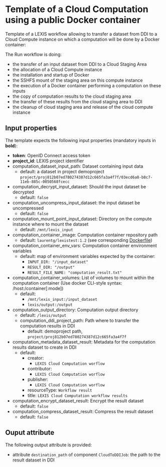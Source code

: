 # Template of a Cloud Computation using a public Docker container

Template of a LEXIS workflow allowing to transfer a dataset from DDI to a Cloud
Compute instance on which a computation will be done by a Docker container:

The Run workflow is doing:
* the transfer of an input dataset from DDI to a Cloud Staging Area
* the allocation of a Cloud Compute instance
* the installation and startup of Docker
* the SSHFS mount of the staging area on this compute instance
* the execution of a Docker container performing a computation on these inputs
* the copy of computation results to the cloud staging area
* the transfer of these results from the cloud staging area to DDI
* the cleanup of cloud staging area and release of the cloud compute instance

## Input properties

The template expects the following input properties (mandatory inputs in **bold**):
*  **token**: OpenID Connect access token
* **project_id**: LEXIS project identifier
* computation_dataset_input_path: Dataset containing input data
  * default: a dataset in project demoproject `project/proj812b07ed780274387d12c665fa3a4f7f/03ecd6a8-b8c7-11eb-885c-0050568fcecc`
* computation_decrypt_input_dataset: Should the input dataset be decrypted
  * default: `false`
* computation_uncompress_input_dataset: the input dataset be uncompressed
  * default: `false`
* computation_mount_point_input_dataset: Directory on the compute instance where to mount the dataset
  * default: `/mnt/lexis_input`
* computation_container_image: Computation container repository path
  * default: `laurentg/lexistest:1.2` (see corresponding [Dockerfile](../cloudHPCComputation/Dockerfile))
* computation_container_env_vars: Computation container environment variables
  * default: map of environment variables expected by the container:
    * `INPUT_DIR: "/input_dataset"`
    * `RESULT_DIR: "/output"`
    * `RESULT_FILE_NAME: "computation_result.txt"`
* computation_container_volumes: List of volumes to mount within the computation container (Use docker CLI-style syntax: /host:/container[:mode])
  * default:
    * `/mnt/lexis_input:/input_dataset`
    * `lexis/output:/output`
* computation_output_directory: Computation output directory
  * default: `/lexis/output`
  * computation_ddi_project_path: Path where to transfer the computation results in DDI
    * default: demoproject path, `project/proj812b07ed780274387d12c665fa3a4f7f`
* computation_metadata_dataset_result: Metadata for the computation results dataset to create in DDI
  * default:
    * creator:
      * `LEXIS Cloud Computation worflow`
    * contributor:
      * `LEXIS Cloud Computation worflow`
    * publisher:
      * `LEXIS Cloud Computation worflow`
    * resourceType: `Workflow result`
    * title: `LEXIS Cloud Computation workflow results`
* computation_encrypt_dataset_result: Encrypt the result dataset
  * default: `false`
* computation_compress_dataset_result: Compress the result dataset
  * default: `false`

## Ouput attribute

The following output attribute is provided:
* attribute `destination_path` of component `CloudToDDIJob`: the path to the result dataset in DDI
